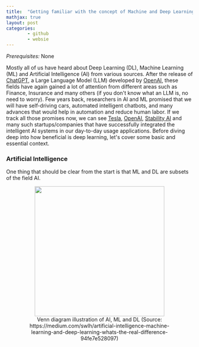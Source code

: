 ```yaml
---
title:  "Getting familiar with the concept of Machine and Deep Learning"
mathjax: true
layout: post
categories:
        - github
        - websie
---
```

*Prerequisites:* None

Mostly all of us have heard about Deep Learning (DL), Machine Learning (ML) and Artificial Intelligence (AI) from various sources. After the release of [ChatGPT](https://openai.com/blog/chatgpt), a Large Language Model (LLM) developed by [OpenAI], these fields have again gained a lot of attention from different areas such as Finance, Insurance and many others (if you don't know what an LLM is, no need to worry). Few years back, researchers in AI and ML promised that we will have self-driving cars, automated intelligent chatbots, and many advances that would help in automation and reduce human labor. If we track all those promises now, we can see [Tesla], [OpenAI], [Stability AI] and many such startups/companies that have successfully integrated the intelligent AI systems in our day-to-day usage applications. Before diving deep into how beneficial is deep learning, let's cover some basic and essential context. 

### Artificial Intelligence 
One thing that should be clear from the start is that ML and DL are subsets of the field AI. 
<div style="text-align: center">
<figure>
        <img src="https://github.com/niklasbuschmann/contrast/assets/98472023/b38aa3da-6173-4044-a7c2-b520dff3031c" height=350 width=350>
        <figcaption> 
                Venn diagram illustration of AI, ML and DL (Source: https://medium.com/swlh/artificial-intelligence-machine-learning-and-deep-learning-whats-the-real-difference-94fe7e528097)
        </figcaption>
</figure>
</div>

[OpenAI]: https://openai.com/
[Tesla]: https://www.tesla.com/
[Stability AI]: https://stability.ai/


